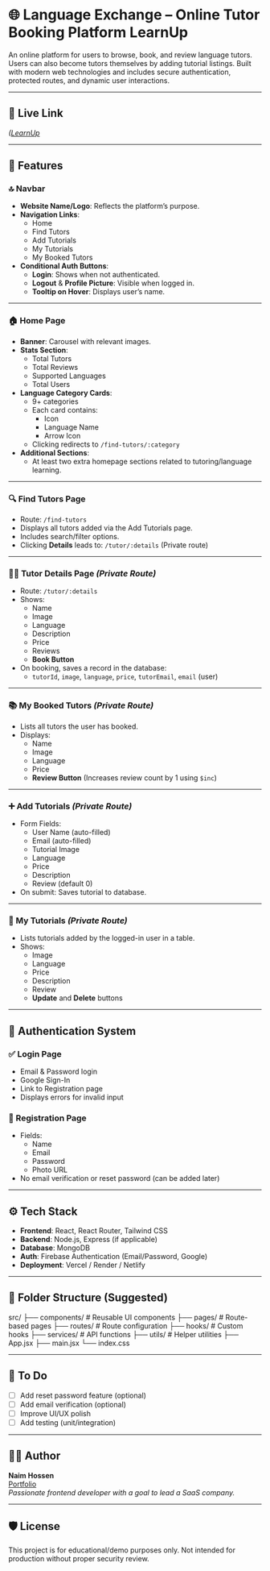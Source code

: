 # 🌐 Language Exchange – Online Tutor Booking Platform LearnUp

An online platform for users to browse, book, and review language tutors. Users can also become tutors themselves by adding tutorial listings. Built with modern web technologies and includes secure authentication, protected routes, and dynamic user interactions.

---

## 🔗 Live Link

_([LearnUp](https://friendly-beignet-ea5754.netlify.app/)_

---

## 🧭 Features

### 🔝 Navbar

- **Website Name/Logo**: Reflects the platform’s purpose.
- **Navigation Links**:
  - Home
  - Find Tutors
  - Add Tutorials
  - My Tutorials
  - My Booked Tutors
- **Conditional Auth Buttons**:
  - **Login**: Shows when not authenticated.
  - **Logout** & **Profile Picture**: Visible when logged in.
  - **Tooltip on Hover**: Displays user’s name.

---

### 🏠 Home Page

- **Banner**: Carousel with relevant images.
- **Stats Section**:
  - Total Tutors
  - Total Reviews
  - Supported Languages
  - Total Users
- **Language Category Cards**:
  - 9+ categories
  - Each card contains:
    - Icon
    - Language Name
    - Arrow Icon
  - Clicking redirects to `/find-tutors/:category`
- **Additional Sections**:
  - At least two extra homepage sections related to tutoring/language learning.

---

### 🔍 Find Tutors Page

- Route: `/find-tutors`
- Displays all tutors added via the Add Tutorials page.
- Includes search/filter options.
- Clicking **Details** leads to: `/tutor/:details` (Private route)

---

### 🧑‍🏫 Tutor Details Page _(Private Route)_

- Route: `/tutor/:details`
- Shows:
  - Name
  - Image
  - Language
  - Description
  - Price
  - Reviews
  - **Book Button**
- On booking, saves a record in the database:
  - `tutorId`, `image`, `language`, `price`, `tutorEmail`, `email` (user)

---

### 📚 My Booked Tutors _(Private Route)_

- Lists all tutors the user has booked.
- Displays:
  - Name
  - Image
  - Language
  - Price
  - **Review Button** (Increases review count by 1 using `$inc`)

---

### ➕ Add Tutorials _(Private Route)_

- Form Fields:
  - User Name (auto-filled)
  - Email (auto-filled)
  - Tutorial Image
  - Language
  - Price
  - Description
  - Review (default 0)
- On submit: Saves tutorial to database.

---

### 📄 My Tutorials _(Private Route)_

- Lists tutorials added by the logged-in user in a table.
- Shows:
  - Image
  - Language
  - Price
  - Description
  - Review
  - **Update** and **Delete** buttons

---

## 🔐 Authentication System

### ✅ Login Page

- Email & Password login
- Google Sign-In
- Link to Registration page
- Displays errors for invalid input

### 📝 Registration Page

- Fields:
  - Name
  - Email
  - Password
  - Photo URL
- No email verification or reset password (can be added later)

---

## ⚙️ Tech Stack

- **Frontend**: React, React Router, Tailwind CSS
- **Backend**: Node.js, Express (if applicable)
- **Database**: MongoDB
- **Auth**: Firebase Authentication (Email/Password, Google)
- **Deployment**: Vercel / Render / Netlify

---

## 📁 Folder Structure (Suggested)

src/
├── components/ # Reusable UI components
├── pages/ # Route-based pages
├── routes/ # Route configuration
├── hooks/ # Custom hooks
├── services/ # API functions
├── utils/ # Helper utilities
├── App.jsx
├── main.jsx
└── index.css

---

## 🚧 To Do

- [ ] Add reset password feature (optional)
- [ ] Add email verification (optional)
- [ ] Improve UI/UX polish
- [ ] Add testing (unit/integration)

---

## 🧑‍💻 Author

**Naim Hossen**  
[Portfolio](https://naim-portfolio-delta.vercel.app/)  
_Passionate frontend developer with a goal to lead a SaaS company._

---

## 🛡️ License

This project is for educational/demo purposes only. Not intended for production without proper security review.
